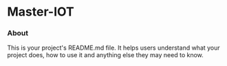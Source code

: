 Master-IOT
==========

### About

This is your project's README.md file. It helps users understand what your
project does, how to use it and anything else they may need to know.